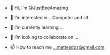 - 👋 Hi, I’m @JustBeeAmazing
- 👀 I’m interested in ...Computer and slt.
- 🌱 I’m currently learning ...

- 💞️ I’m looking to collaborate on ...
- 📫 How to reach me ...mattesdos@gmail.com



<!---
JustBeeAmazing/JustBeeAmazing is a ✨ special ✨ repository because its `README.md` (this file) appears on your GitHub profile.
You can click the Preview link to take a look at your changes.
--->
